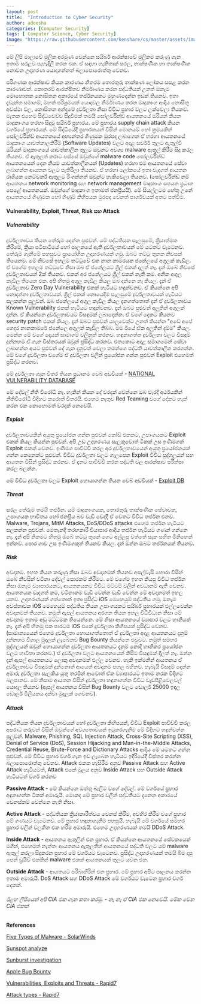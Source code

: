 ```yaml
---
layout: post
title:  "Introduction to Cyber Security"
author: adeesha
categories: [Computer Security]
tags: [ Computer Science, Cyber Security]
image: "https://raw.githubusercontent.com/kenshare/cs/master/assets/images/posts/ajp/cov/cybersec.jpg"
---
```


මේ ලිපි මාලාවේ මුලික අරමුණ වෙන්නෙ සයිබර් ආරක්ෂාවේ මුලිකම කරුණු ගැන ඉතාම සරළව පැහැදිලි කරන එක. ඒ සඳහා හැකිතාක් සරල, තාක්ෂණික හා තාක්ෂණික නොවන උදාහරණ යොදාගන්නත් බලාපොරොත්තු වෙනව.

පරිගණක ආරක්ෂාව කියන කාරණය නිතරම තොරතුරු තාක්ෂණ ලෝකය සසළ කරන කාරණාවක්. කොතරම් ආරක්ෂිතව නිර්මාණය කරන පද්ධතියක් උනත් ඔනෑම මොහොතක නොසිතන අකාරයේ තර්ජනයකට මුහුණදෙන්න ඉඩක් තියනව. ඉතා දැවැන්ත සමාගම්, මහත් පරිශ්‍රමයක් යොදවල නිර්මාණය කරන මෘදුකාංග ආදිය නොසිතූ අවස්ථා වල, නොසිතන අන්දමේ දුර්වලතා නිසා විවිධ ප්‍රහාර වලට ලක්වෙලා තියනව. මෑතක එහෙම සිද්ධවෙච්ච සිදුවීමක් තමයි සෝලර්වින්ඩ් ආයතනයේ ඔරියන් කියන මෘදුකාංගය හරහා සිදුවූ සයිබර් ප්‍රහාරය. මේ ප්‍රහාරය supply chain attack කියන වර්ගයේ ප්‍රහාරයක්. මේ සිද්ධියේදී ප්‍රහාරකයන් විසින් මොනයම් හෝ ක්‍රමයකින් සෝලර්වින්ඩ් ආයතනයේ අභ්‍යන්තර ගිණුමක මුරපද ලබාගෙන ඒ හරහා ආයතනයේ මෘදුකාංග යාවත්කාලකිරීම් (Software Updates) වලට අදාළ සර්වර් තුලට ඇතුල්වී ඔරියන් මෘදුකාංගයේ යාවත්කාලීන තුලට ඔවුනට අවශ්‍ය malware ඇතුල් කිරීම සිදු කරල තියනව. ඒ ඇතුලත් කරාට පස්සේ ඔවුන්ගේ malware code සෝලර්වින්ඩ් ආයතනයෙන් දෙන නියම යාවත්කාලීනයන් (Updates) හරහා එම ආයතනයේ සේවා ලබාගන්න ආයතන වලට පැතිරිලා තියනව. ඒ හරහා ලෝකයේ ඉතා වැදගත් ආයතන රාශියක නෙට්වර්ක් ඇතුලට රිංගන්නත් ඔවුන්ට හැකිවෙලා තියනව. (සෝලර්වින්ඩ් නම් ආයතනය network monitoring සහ network management මෘදුකාංග සපයන ප්‍රධාන පෙළේ ආයතනයක්. ඔවුන්ගේ මෘදුකාංග ඉතාමත් ජනප්‍රියයි). මේ සියල්ලටම හේතු උනේ ආයතනයේ ගිණුමක හෝ ගිණුම් කිහිපයක මුරපද වෙනත් පාර්ශවයක් අතට පත්වීම.

#### **Vulnerability, Exploit, Threat, Risk සහ Attack**


##### Vulnerability

දුර්වලතාවය කියන තේරුම දෙන්න පුළුවන්. යම් පද්ධතියක සැලසුමේ, ක්‍රියාත්මක කිරීමේ, ක්‍රියා පටිපාටියේ හෝ පාලනයේ ඇති දුර්වලතාවයන් මේ යටතට වැටෙනව. තේරුම ගැනීමේ පහසුවට ප්‍රායෝගික උදාහරණයක් ගමු. ඔබට තට්ටු තුනක නිවසක් තියෙනව. මේ නිවසේ ඉහලම තට්ටුවේ එක නාන කාමරයක ජනේලයේ අගුලක් කැඩිල. ඒ වගේම ඉහලම තට්ටුවේ නිසා ඔබ ඒ ජනේලයට ග්‍රිල් එකක් දාලත් නෑ. දැන් ඔබේ නිවසේ දුර්වලතාවයන් 2ක් තියනව. එකක් අර ජනේලයට ග්‍රිල් එකක් නැති කම. අනික අගුල කැඩිල තියෙන එක. අපි හිතමු අගුල කැඩිල කියල ඔබ දන්නෙ නෑ කියල. දැන් ඒ දුර්වලතාව Zero Day Vulnerability එකක් හැටියට හඳුන්වනව. ඒ කියන්නෙ අපි නොදන්නා දුර්වලතාවයක්. ග්‍රිල් එකක් නොයෙදීම සැලසුමේ දුර්වලතාවයක් හැටියට සලකන්න පුලුවන්. ඔබ ජනේලයේ අගුල කැඩිල කියල දැනගත්තොත් දැන් ඒ දුර්වලතාවය Known Vulnerability එකක් හැටියට හඳුන්වනව. දැන් ඔබට පුළුවන් අලුතින් අගුලක් දාන්න. ඒ කියන්නෙ දුර්වලතාවයට විසඳුමක් ලබාදෙන්න. ඒ වගේ දෙකට කියනව security patch එකක් කියල. දැන් ඔබට පුළුවන් යාලුවෙක්ට උනත් කියන්න "අඩේ අපේ ගෙදර නානකාමරේ ජනේලෙ අගුලක් කැඩිල තිබ්බ. මම ඊයේ ඒක අලුතින් දැම්ම" කියල. මෙන්න මේ වගේ දෙයක් සාමාගම් වලිනුත් කරනව. හඳුනාගත්ත දුර්වලතා වලට විසඳුම් දුන්නහම ඒ ගැන විස්තරයක් ඔවුන් ප්‍රසිද්ධ කරනව. එතකොට අදාළ සමාගමෙන් සේවා ලබාගන්න අයට පුළුවන් දේ ගැන දැනුවත් වෙලා තමන්ගෙ පද්ධති යාවත්කාලීන කරගන්න. මේ වගේ දුර්වලතා වගේම ඒ දුර්වලතා වලින් ප්‍රයෝජන ගන්න පුළුවන් Exploit එහෙමත් ප්‍රසිද්ධ කරනව.

මේ දුර්වලතා ගැන විතර තියන ප්‍රධානම වෙබ් අඩවියක් - [NATIONAL VULNERABILITY DATABASE](https://nvd.nist.gov/vuln/full-listing)

මේ දේවල් නීති විරෝධී නෑ. හැකින් කියන දේ වරදක් වෙන්නෙ ඔබ වැරදි අර්ථයකින් නීතිවිරෝධී විදිහට කරොත් විතරයි. එහෙම නැතුව Red Teaming වගේ දේකට හැක් කරන එක කොහොමත් වරදක් නෙවෙයි.

##### Exploit

දුර්වලතාවයකින් අයුතු ප්‍රයෝජන ගන්න පුළුවන් කෝඩ් එකකට, උපාංගයකට Exploit එකක් කියල කියන්න පුළුවන්. අපි උඩ උදාහරණය සැලකුවොත් ටිකක් උස ඉණිමගක් Exploit එකක් වෙනව. ඉණිමග පාවිච්චි කරල අර දුර්වලතාවයෙන් අයුතු ප්‍රයෝජනයක් ගන්න කෙනෙක්ට පුළුවන්. විවිධ දුර්වලතා වලට ගැලපෙන Exploit විවිධ පුද්ගලයන් සහ ආයතන විසින් ප්‍රසිද්ධ කරනව. ඒ දැනට පාවිච්චි කරන පද්ධති වල ආරක්ෂාව පරීක්ෂා කරල බලන්න.

මේ විවිධ දුර්වලතා වලට Exploit හොයාගන්න තියන වෙබ් අඩවියක් - [Exploit DB](https://www.exploit-db.com/) 

##### Threat

සරල තේරුම තමයි තර්ජන. යම් මෘදුකාංගයක, තොරතුරු තාක්ෂණික සේවාවක, උපාංගයක භාවිතය හෝ ජනප්‍රිය බව වැඩි වෙද්දී ඒ වෙතට විවිධ තර්ජන එනව. Malware, Trojans, MitM Attacks, DoS/DDoS attacks එහෙම තර්ජන හැටියට සලකන්න පුළුවන්. මෙතැනදී තරඟකාරී වියාපාර ආදිය තර්ජන හැටියට ගණන් ගන්නෙ නෑ. දැන් අපි නිකමට හිතමු ඔබේ තට්ටු තුනේ ගෙට අල්ලපු වත්තේ සැක සහිත මිනිහෙක් ඉන්නව. පොර ගාව උස ඉණිමගකුත් තියනව කියල. දැන් ඔන්න ඔබට තර්ජනයක් තියනව.

##### Risk

අවදානම. ඉහත කියන කරුණු නිසා ඔබට අවදානමක් තියනව අසල්වැසි හොරා විසින් ඔබේ නිවසින් වටිනා දේවල් සොරකම් කිරීමට. මේ වගේම ඉහත කියපු විවිධ තර්ජන නිසා ඔනෑම ව්‍යාපාරයකට, ආයතනයකට විවිධ මට්ටම් වලින් අවධානම් ඇති වෙනව. ආයතනයක වැදගත් කම, වටිනාකම වැඩි වෙන්න වැඩි වෙන්න මේ අවදානමත් ඉහල යනව. උදාහරණයක් ගත්තොත් ඉතා ප්‍රසිද්ධ iOS මෙහෙයුම් පද්ධතිය ගමු. ඔනෑම අවස්තාවක iOS මෙහෙයුම් පද්ධතිය තියන උපාංගයකට සයිබර් ප්‍රහාරයක් එල්ලවෙන්න අවදානමක් තියනව. නමුත් ඇපල් ආයතනය අරගන තියන ඉහල විධිවිධාන නිසා මේ අවදානම ඉතාම අඩු මට්ටමක තියෙන්නෙ. මේ නිසා ආයතනයේ ව්‍යාපාර වලට හානියක් නෑ. දැන් අපි හිතමු එක පාරටම iOS එකේ දුර්වලතා කිහිපයක් ප්‍රසිද්ධ වෙනව. (සාමාන්‍යයෙන් එහෙම දුර්වලතා හොයාගත්තොත් ඒ දුර්වලතා අදාළ ආයතනයට දැනුම් දුන්නහම විශාල මුදලක් ලැබෙනව Bug Bounty කියන්නෙ එවුවට. නමුත් සමහර පුද්ගලයන් ඔවුන් හොයාගන්න දුර්වලතා ආයතනයට දැනුම් නොදී හානිකර ප්‍රයෝජන වලට භාවිතා කරනව.) ඒ දුර්වලතා වලට ආයතනයෙන් කිසිම විසඳුමක් දීලත් නෑ. ඔන්න දැන් ඇපල් ආයතනයට ලොකු අවදානමක් එල්ල වෙනව. හැකි ඉක්මනින් ආයතනය ඒ දුර්වලතාවට විසඳුමක් දුන්නොත් ආයෙත් අවදානම පහල බහිනව. හැබැයි විසඳුම් දෙන්න අමාරු දුර්වලතා සැලකිය යුතු තරමින් ආවොත් ඒක ව්‍යාපාරයට ඉතාම නරක විදිහට බලපානව. මේ නිසාම ආයතන විසින් දුර්වලතා හඳුනාගන්න විවිධ වැඩපිළිවෙලවල් යොදල තියනව (ඇපල් ආයතනය විසින් Bug Bounty වලට ඩොලර් 25000 ඉඳල ඩොලර් මිලියනය දක්වා මුදලක් ගෙවනව).

##### Attack

පද්ධතියක තියන දුර්වලතාවයක් හෝ දුර්වලතා කිහිපයක්, විවිධ Exploit පාවිච්චි කරල අපරාධ කරුවන් විසින් ඔවුන්ගේ අවශ්‍යතාවයන් ඉටුකරගැනීම මේ විදිහට හඳුන්වන්න පුලුවන්. Malware, Phishing, SQL Injection Attack, Cross-Site Scripting (XSS), Denial of Service (DoS), Session Hijacking and Man-in-the-Middle Attacks, Credential Reuse, Brute-Force and Dictionary Attacks ආදිය මේ යටතට ගන්න පුළුවන්. මේ විවිධ ප්‍රහාර වර්ග ගැන ඉඩ ලැබෙන හැටියට ඉදිරියේදී විස්තර කරන්න බලාපොරොත්තු වෙනව. Attack එකක හැසිරීම අනුව Passive Attack සහ Active Attack හැටියටත්, Attack එකේ මූලය අනුව Inside Attack සහ Outside Attack හැටියටත් වර්ග කරනව

 **Passive Attack** - මේ කියන්නෙ ඔත්තු බැලීම වගේ දේවල්. මේ වර්ගයේ ප්‍රහාර අඳුනාගන්න ටිකක් අමාරුයි. මොකද මේ ප්‍රහාර වලින් පද්ධතියට දැනෙන අකාරයේ වෙනස්කම් වෙන්නෙ නැති නිසා.

**Active Attack** - පද්ධතියක ක්‍රියාකාරීත්වය වෙනස් කිරීම, අවහිර කිරීම වගේ ප්‍රහාර මේ ගණයට වැටෙනව. මේ ප්‍රහාර හඳුනාගැනීම පහසුයි. හැබැයි මේ වර්ගයේ සමහර ප්‍රහාර වලින් වලකින එක හරිම අමාරුයි. එහෙම උදාහරණයක් තමයි DDoS Attack.

**Inside Attack** - ආයතනය ඇතුලින් එන ප්‍රහාර. ඒ කියන්නෙ ආයතනයේ සේවකයෙක් මගින්, එහෙමත් නැත්තං ආයතනය ඇතුලතින් ආයතනයේ පද්ධති වලට යම් malware ඇතුල් කරලා සිදුකරන ප්‍රහාර මේ වර්ගයට වැටෙනව. ප්‍රසිද්ධ උදාහරණයක් තමයි බිම දාපු පෙන් ඩ්‍රයිව් එකකින් malware එකක් ආයතනයක් තුලට යවන එක.

**Outside Attack** - ආයතයට පරිබාහිරින් එන ප්‍රහාර. මේ ප්‍රහාර අපිට පාලනය කරන්න ඉතාම අමාරුයි. DoS Attack සහ DDoS Attack මේ වර්ගයට වැටෙන ප්‍රහාර වර්ග දෙකක්.

###### ඊළඟ ලිපියෙන් අපි CIA එක ගැන කතා කරමු. - නෑ නෑ ඒ CIA එක නෙවෙයි. මේක වෙන CIA එකක්



**References**

[Five Types of Malware - SolarWinds](https://www.blumira.com/anatomy-of-the-solarwinds-attack-five-types-of-malware/)

[Sunspot analyze](https://www.crowdstrike.com/blog/sunspot-malware-technical-analysis/)

[Sunburst investigation](https://orangematter.solarwinds.com/2021/01/11/new-findings-from-our-investigation-of-sunburst/)

[Apple Bug Bounty](https://developer.apple.com/security-bounty/payouts/)

[Vulnerabilities, Exploits and Threats - Rapid7](https://www.rapid7.com/fundamentals/vulnerabilities-exploits-threats/)

[Attack types - Rapid7](https://www.rapid7.com/fundamentals/types-of-attacks/)